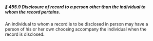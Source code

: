 ##### § 455.9 Disclosure of record to a person other than the individual to whom the record pertains. #####

An individual to whom a record is to be disclosed in person may have a person of his or her own choosing accompany the individual when the record is disclosed.